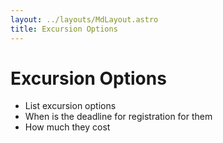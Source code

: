 ```yaml
---
layout: ../layouts/MdLayout.astro
title: Excursion Options
---
```


# Excursion Options

- List excursion options
- When is the deadline for registration for them 
- How much they cost

